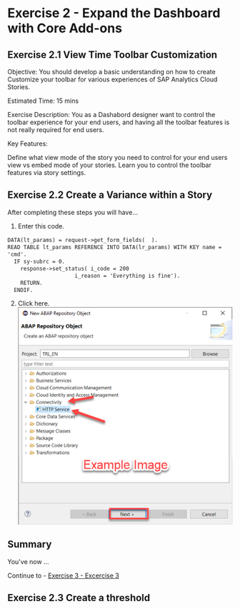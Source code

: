# Exercise 2 - Expand the Dashboard with Core Add-ons





## Exercise 2.1 View Time Toolbar Customization


Objective: You should develop a basic understanding on how to create Customize your toolbar for various experiences of SAP Analytics Cloud Stories.

Estimated Time: 15 mins

Exercise Description: You as a Dashabord designer want to control the toolbar experience for your end users, and having all the toolbar features is not really required for end users.

Key Features:

Define what view mode of the story you need to control for your end users view vs embed mode of your stories.
Learn you to control the toolbar features via story settings.




## Exercise 2.2 Create a Variance within a Story

After completing these steps you will have...

1.	Enter this code.
```abap
DATA(lt_params) = request->get_form_fields(  ).
READ TABLE lt_params REFERENCE INTO DATA(lr_params) WITH KEY name = 'cmd'.
  IF sy-subrc = 0.
    response->set_status( i_code = 200
                     i_reason = 'Everything is fine').
    RETURN.
  ENDIF.

```

2.	Click here.
<br>![](/exercises/ex2/images/02_02_0010.png)

## Summary

You've now ...

Continue to - [Exercise 3 - Excercise 3 ](../ex3/README.md)

## Exercise 2.3 Create a threshold
